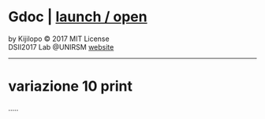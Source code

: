 
# Gdoc | [launch / open](http://dsii-2017-unirsm.github.io/Kijilopo/10_print_mio)

by Kijilopo  © 2017 MIT License  
DSII2017 Lab @UNIRSM [website](http://dsii-2017-unirsm.github.io)

----
# variazione 10 print
.....
